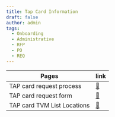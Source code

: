 ```yaml
---
title: Tap Card Information
draft: false
author: admin
tags:
  - Onboarding
  - Administrative
  - RFP
  - PO
  - REQ
---
```


|Pages|link|
|---|----|
|TAP card request process|[:link:](tap-card-request-process.md)|
|TAP card request form|[:link:](tap-card-request-form.md)|
|TAP card TVM List Locations|[:link:](tap-card-tvm-list-locations.md)|